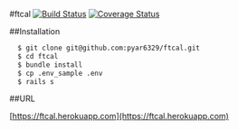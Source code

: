 #ftcal
[![Build Status](https://travis-ci.org/pyar6329/ftcal.svg?branch=master)](https://travis-ci.org/pyar6329/ftcal)
[![Coverage Status](https://coveralls.io/repos/github/pyar6329/ftcal/badge.svg?branch=master)](https://coveralls.io/github/pyar6329/ftcal?branch=master)

##Installation

```bash
  $ git clone git@github.com:pyar6329/ftcal.git
  $ cd ftcal
  $ bundle install
  $ cp .env_sample .env
  $ rails s
```

##URL

[https://ftcal.herokuapp.com](https://ftcal.herokuapp.com)
